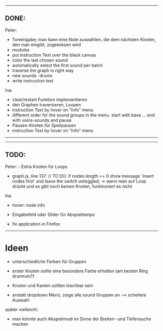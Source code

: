 -------------------------------------------------------------------------------
DONE:
-------------------------------------------------------------------------------
Peter:
-  Toneingabe; man kann eine Note auswählen, die dem nächsten Knoten, den man eingibt, zugewiesen wird
-  modules
-  put instruction Text over the black canvas
-  color the last chosen sound
- automatically select the first sound per batch
- traverse the graph in right way
- new sounds -drums
- write instruction text

Ina:
 - clear/restart Funktion implementieren
 - den Graphen traversieren, Loopen
 - instruction Text by hover on "Info" menu
- different order for the sound groups in the menu. start with base ... end with voice-sounds and pause
 - Pausen-Knoten für Spielpausen
- instruction Text by hover  on "Info" menu

-------------------------------------------------------------------------------
-------------------------------------------------------------------------------
TODO:
-------------------------------------------------------------------------------

Peter:
	- Extra Knoten für Loops	
- graph.js, line 137: // TO DO: if nodes.length == 0 show message 'insert nodes first' and leave the switch untoggled;
	-> wenn man auf Loop drückt und es gibt noch keinen Knoten, funktioniert es nicht

Ina
- hover: node info
- Eingabefeld oder Slider für Abspieltempo


- fix application in Firefox

----------
# Ideen

* unterschiedliche Farben für Gruppen
* erster Knoten sollte eine besondere Farbe erhalten (am besten Ring drumrum?)
* Knoten und Kanten sollten löschbar sein

* anstatt dropdown Menü, zeige alle sound Gruppen an --> schellere Auswahl 

später vielleicht:
* man könnte auch Abspielmodi im Sinne der Breiten- und Tiefensuche machen
